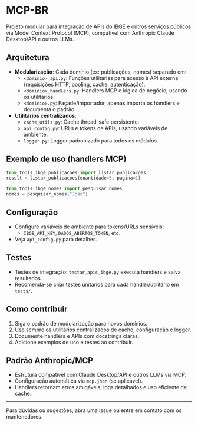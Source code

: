 # MCP-BR

Projeto modular para integração de APIs do IBGE e outros serviços públicos via Model Context Protocol (MCP), compatível com Anthropic Claude Desktop/API e outros LLMs.

## Arquitetura

- **Modularização**: Cada domínio (ex: publicações, nomes) separado em:
  - `<dominio>_api.py`: Funções utilitárias para acesso à API externa (requisições HTTP, pooling, cache, autenticação).
  - `<dominio>_handlers.py`: Handlers MCP e lógica de negócio, usando os utilitários.
  - `<dominio>.py`: Façade/importador, apenas importa os handlers e documenta o padrão.
- **Utilitários centralizados**:
  - `cache_utils.py`: Cache thread-safe persistente.
  - `api_config.py`: URLs e tokens de APIs, usando variáveis de ambiente.
  - `logger.py`: Logger padronizado para todos os módulos.

## Exemplo de uso (handlers MCP)

```python
from tools.ibge_publicacoes import listar_publicacoes
result = listar_publicacoes(quantidade=5, pagina=1)

from tools.ibge_nomes import pesquisar_nomes
nomes = pesquisar_nomes("João")
```

## Configuração

- Configure variáveis de ambiente para tokens/URLs sensíveis:
  - `IBGE_API_KEY`, `DADOS_ABERTOS_TOKEN`, etc.
- Veja `api_config.py` para detalhes.

## Testes

- Testes de integração: `testar_apis_ibge.py` executa handlers e salva resultados.
- Recomenda-se criar testes unitários para cada handler/utilitário em `tests/`.

## Como contribuir

1. Siga o padrão de modularização para novos domínios.
2. Use sempre os utilitários centralizados de cache, configuração e logger.
3. Documente handlers e APIs com docstrings claras.
4. Adicione exemplos de uso e testes ao contribuir.

## Padrão Anthropic/MCP

- Estrutura compatível com Claude Desktop/API e outros LLMs via MCP.
- Configuração automática via `mcp.json` (se aplicável).
- Handlers retornam erros amigáveis, logs detalhados e uso eficiente de cache.

---

Para dúvidas ou sugestões, abra uma issue ou entre em contato com os mantenedores.
